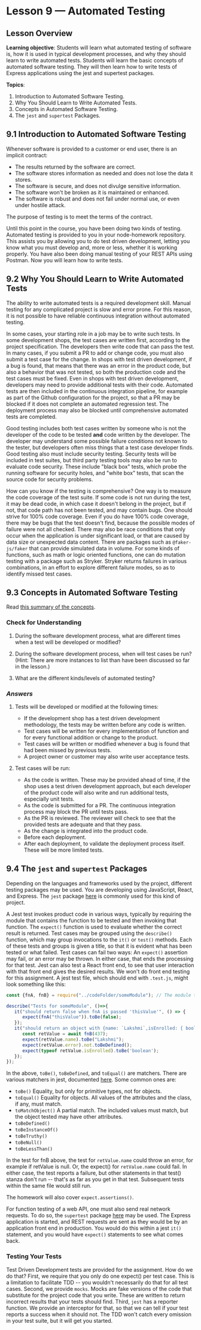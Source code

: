 # **Lesson 9 — Automated Testing**

## **Lesson Overview**

**Learning objective**: Students will learn what automated testing of software is, how it is used in typical development processes, and why they should learn to write automated tests.  Students will learn the basic concepts of automated software testing.  They will then learn how to write tests of Express applications using the jest and supertest packages.

**Topics**:

1. Introduction to Automated Software Testing.
2. Why You Should Learn to Write Automated Tests.
3. Concepts in Automated Software Testing.
4. The `jest` and `supertest` Packages.

## **9.1 Introduction to Automated Software Testing**

Whenever software is provided to a customer or end user, there is an implicit contract:

- The results returned by the software are correct.
- The software stores information as needed and does not lose the data it stores.
- The software is secure, and does not divulge sensitive information.
- The software won't be broken as it is maintained or enhanced.
- The software is robust and does not fail under normal use, or even under hostile attack.

The purpose of testing is to meet the terms of the contract.

Until this point in the course, you have been doing two kinds of testing.  Automated testing is provided to you in your node-homework repository.  This assists you by allowing you to do test driven development, letting you know what you must develop and, more or less, whether it is working properly. You have also been doing manual testing of your REST APIs using Postman.  Now you will learn how to write tests.

## **9.2 Why You Should Learn to Write Automated Tests**

The ability to write automated tests is a required development skill.  Manual testing for any complicated project is slow and error prone.  For this reason, it is not possible to have reliable continuous integration without automated testing.

In some cases, your starting role in a job may be to write such tests.  In some development shops, the test cases are written first, according to the project specification.  The developers then write code that can pass the test.  In many cases, if you submit a PR to add or change code, you must also submit a test case for the change.  In shops with test driven development, if a bug is found, that means that there was an error in the product code, but also a behavior that was not tested, so both the production code and the test cases must be fixed.  Even in shops with test driven development, developers may need to provide additional tests with their code.  Automated tests are then included in the continuous integration pipeline, for example as part of the Github configuration for the project, so that a PR may be blocked if it does not complete an automated regression test.  The deployment process may also be blocked until comprehensive automated tests are completed.

Good testing includes both test cases written by someone who is not the developer of the code to be tested **and** code written by the developer.  The developer may understand some possible failure conditions not known to the tester, but developers often miss things that a test case developer finds.  Good testing also must include security testing.  Security tests will be included in test suites, but third party testing tools may also be run to evaluate code security.  These include "black box" tests, which probe the running software for security holes, and "white box" tests, that scan the source code for security problems.

How can you know if the testing is comprehensive?  One way is to measure the code coverage of the test suite.  If some code is not run during the test, it may be dead code, in which case it doesn't belong in the project, but if not, that code path has not been tested, and may contain bugs.  One should strive for 100% code coverage.  Even if you do have 100% code coverage, there may be bugs that the test doesn't find, because the possible modes of failure were not all checked.  There may also be race conditions that only occur when the application is under significant load, or that are caused by data size or unexpected data content.  There are packages such as `@faker-js/faker` that can provide simulated data in volume.  For some kinds of functions, such as math or logic oriented functions, one can do mutation testing with a package such as Stryker.  Stryker returns failures in various combinations, in an effort to explore different failure modes, so as to identify missed test cases.

## **9.3 Concepts in Automated Software Testing**

Read [this summary of the concepts](https://www.functionize.com/automated-testing).

### **Check for Understanding**

1. During the software development process, what are different times when a test will be developed or modified?

2. During the software development process, when will test cases be run?  (Hint: There are more instances to list than have been discussed so far in the lesson.)

3. What are the different kinds/levels of automated testing?


### ***Answers***

1. Tests will be developed or modified at the following times:

   - If the development shop has a test driven development methodology, the tests may be written before any code is written.
   - Test cases will be written for every implementation of function and for every functional addition or change to the product.
   - Test cases will be written or modified whenever a bug is found that had been missed by previous tests.
   - A project owner or customer may also write user acceptance tests.

2. Test cases will be run:

   - As the code is written.  These may be provided ahead of time, if the shop uses a test driven development approach, but each developer of the product code will also write and run additional tests, especially unit tests.
   - As the code is submitted for a PR.  The continuous integration process may block the PR until tests pass.
   - As the PR is reviewed.  The reviewer will check to see that the provided tests are adequate and that they pass.
   - As the change is integrated into the product code.
   - Before each deployment.
   - After each deployment, to validate the deployment process itself.  These will be more limited tests.

## **9.4 The `jest` and `supertest` Packages**

Depending on the languages and frameworks used by the project, different testing packages may be used.  You are developing using JavaScript, React, and Express.  The `jest` package [here](https://www.npmjs.com/package/jest) is commonly used for this kind of project.  

A Jest test invokes product code in various ways, typically by requiring the module that contains the function to be tested and then invoking that function.  The `expect()` function is used to evaluate whether the correct result is returned.  Test cases may be grouped using the `describe()` function, which may group invocations to the `it()` or `test()` methods.  Each of these tests and groups is given a title, so that it is evident what has been tested or what failed.  Test cases can fail two ways: An `expect()` assertion may fail, or an error may be thrown.  In either case, that ends the processing for that test.  Jest can also test a React front end, to see that user interaction with that front end gives the desired results.  We won't do front end testing for this assignment.  A jest test file, which should end with `.test.js`, might look something like this:

```js
const {fnA, fnB} = require("../codeFolder/someModule"); // The module to test

describe("Tests for someModule", ()=>{
   it("should return false when fnA is passed 'thisValue'", () => {
      expect(fnA("thisValue")).toBe(false);
   });
   it("should return an object with {name: `Lakshmi`,isEnrolled: { boolean }} when fnB is called, with no error", async () => {
      const retValue = await fnB(437);
      expect(retValue.name).toBe("Lakshmi");
      expect(retValue.error).not.toBeDefined();
      expect(typeof retValue.isEnrolled).toBe('boolean');
   });
});
```

In the above, `toBe()`, `toBeDefined`, and `toEqual()` are matchers.  There are various matchers in jest, documented [here](https://jestjs.io/docs/expect).  Some common ones are:

- `toBe()` Equality, but only for primitive types, not for objects.
- `toEqual()` Equality for objects.  All values of the attributes and the class, if any, must match.
- `toMatchObject()` A partial match.  The included values must match, but the object tested may have other attributes.
- `toBeDefined()`
- `toBeInstanceOf()`
- `toBeTruthy()`
- `toBeNull()`
- `toBeLessThan()`

In the test for fnB above, the test for `retValue.name` could throw an error, for example if retValue is null.  Or, the expect() for `retValue.name` could fail. In either case, the test reports a failure, but other statements in that test() stanza don't run -- that's as far as you get in that test.  Subsequent tests within the same file would still run.  

The homework will also cover `expect.assertions()`.

For function testing of a web API, one must also send real network requests.  To do so, the `supertest` package [here](https://www.npmjs.com/package/supertest) may be used.  The Express application is started, and REST requests are sent as they would be by an application front end in production.  You would do this within a jest `it()` statement, and you would have `expect()` statements to see what comes back.

### **Testing Your Tests**

Test Driven Development tests are provided for the assignment.  How do we do that?  First, we require that you only do one expect() per test case.  This is a limitation to facilitate TDD -- you wouldn't necessarily do that for all test cases.  Second, we provide `mocks`.  Mocks are fake versions of the code that substitute for the project code that you write.  These are written to return incorrect results that your tests should find.  Third, `jest` has a reporter function.  We provide an interceptor for that, so that we can tell if your test reports a success when it should not.  The TDD won't catch every omission in your test suite, but it will get you started.

